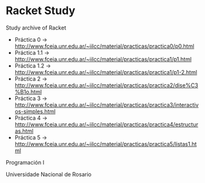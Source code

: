 # Racket Study

Study archive of Racket

* Práctica 0 -> http://www.fceia.unr.edu.ar/~iilcc/material/practicas/practica0/p0.html
* Práctica 1.1 -> http://www.fceia.unr.edu.ar/~iilcc/material/practicas/practica1/p1.html
* Práctica 1.2 -> http://www.fceia.unr.edu.ar/~iilcc/material/practicas/practica1/p1-2.html
* Práctica 2 -> http://www.fceia.unr.edu.ar/~iilcc/material/practicas/practica2/dise%C3%B1o.html
* Práctica 3 -> http://www.fceia.unr.edu.ar/~iilcc/material/practicas/practica3/interactivos-simples.html
* Práctica 4 -> http://www.fceia.unr.edu.ar/~iilcc/material/practicas/practica4/estructuras.html
* Práctica 5 -> http://www.fceia.unr.edu.ar/~iilcc/material/practicas/practica5/listas1.html

Programación I

Universidade Nacional de Rosario
